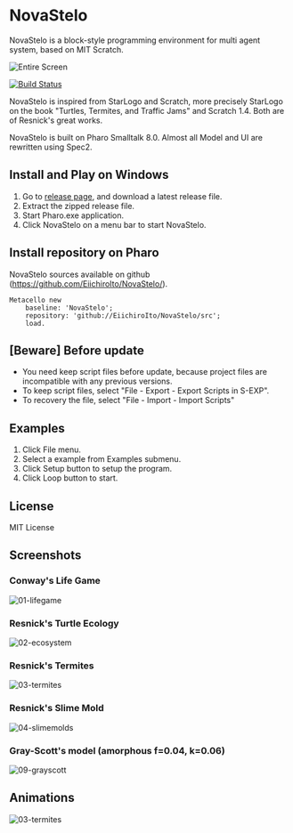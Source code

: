 # NovaStelo
NovaStelo is a block-style programming environment for multi agent system, based on MIT Scratch.

![Entire Screen](https://raw.githubusercontent.com/EiichiroIto/NovaStelo/master/misc/images/NovaStelo.png)

[![Build Status](https://travis-ci.com/EiichiroIto/NovaStelo.svg?branch=master)](https://travis-ci.com/EiichiroIto/NovaStelo)

NovaStelo is inspired from StarLogo and Scratch, more precisely
StarLogo on the book "Turtles, Termites, and Traffic Jams" and Scratch 1.4.
Both are of Resnick's great works.

NovaStelo is built on Pharo Smalltalk 8.0. Almost all Model and UI are rewritten using Spec2.

## Install and Play on Windows
1. Go to [release page](https://github.com/EiichiroIto/NovaStelo/releases), and download a latest release file.
2. Extract the zipped release file.
3. Start Pharo.exe application.
4. Click NovaStelo on a menu bar to start NovaStelo.

## Install repository on Pharo
NovaStelo sources available on github (https://github.com/EiichiroIto/NovaStelo/).
```
Metacello new
    baseline: 'NovaStelo';
    repository: 'github://EiichiroIto/NovaStelo/src';
    load.
```

## [Beware] Before update
* You need keep script files before update, because project files are incompatible with any previous versions.
* To keep script files, select "File - Export - Export Scripts in S-EXP".
* To recovery the file, select "File - Import - Import Scripts"

## Examples
1. Click File menu.
2. Select a example from Examples submenu.
4. Click Setup button to setup the program.
5. Click Loop button to start.

## License
MIT License

## Screenshots
### Conway's Life Game
![01-lifegame](https://raw.githubusercontent.com/EiichiroIto/NovaStelo/master/misc/images/01-lifegame.png)

### Resnick's Turtle Ecology
![02-ecosystem](https://raw.githubusercontent.com/EiichiroIto/NovaStelo/master/misc/images/02-ecosystem.png)

### Resnick's Termites
![03-termites](https://raw.githubusercontent.com/EiichiroIto/NovaStelo/master/misc/images/03-termites.png)

### Resnick's Slime Mold
![04-slimemolds](https://raw.githubusercontent.com/EiichiroIto/NovaStelo/master/misc/images/04-slimemolds.png)

### Gray-Scott's model (amorphous f=0.04, k=0.06)
![09-grayscott](https://raw.githubusercontent.com/EiichiroIto/NovaStelo/master/misc/images/09-grayscott.png)


## Animations
![03-termites](https://raw.githubusercontent.com/EiichiroIto/NovaStelo/master/misc/images/03-termites.gif)


